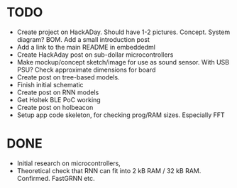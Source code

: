 
# TODO

- Create project on HackADay.
Should have 1-2 pictures. Concept. System diagram? BOM.
Add a small introduction post
- Add a link to the main README in embeddedml
- Create HackAday post on sub-dollar microcontrollers
- Make mockup/concept sketch/image for use as sound sensor.
With USB PSU? Check approximate dimensions for board
- Create post on tree-based models.
- Finish initial schematic
- Create post on RNN models
- Get Holtek BLE PoC working
- Create post on holbeacon
- Setup app code skeleton, for checking prog/RAM sizes. Especially FFT

# DONE

- Initial research on microcontrollers,
- Theoretical check that RNN can fit into 2 kB RAM / 32 kB RAM.
Confirmed. FastGRNN etc.

